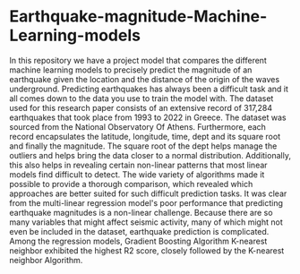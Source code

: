 # Earthquake-magnitude-Machine-Learning-models
In this repository we have a project model that compares the different machine learning models to precisely predict the magnitude of an earthquake given the location and the distance of the origin of the waves underground. 
Predicting earthquakes has always been a difficult task and it all comes down to the data you use to train the model with. The dataset used for this research paper consists of an extensive record of 317,284 earthquakes that took place from 1993 to 2022 in Greece. The dataset was sourced from the National Observatory Of Athens. Furthermore, each record encapsulates the latitude, longitude, time, dept and its square root and finally the magnitude. The square root of the dept helps manage the outliers and helps bring the data closer to a normal distribution. Additionally, this also helps in revealing certain non-linear patterns that most linear models find difficult to detect.
The wide variety of algorithms made it possible to provide a thorough comparison, which revealed which approaches are better suited for such difficult prediction tasks. It was clear from the multi-linear regression model's poor performance that predicting earthquake magnitudes is a non-linear challenge. Because there are so many variables that might affect seismic activity, many of which might not even be included in the dataset, earthquake prediction is complicated. Among the regression models, Gradient Boosting Algorithm K-nearest neighbor exhibited the highest R2 score, closely followed by the K-nearest neighbor Algorithm. 
